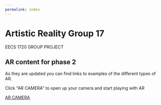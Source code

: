```yaml
---
permalink: index
---
```


# Artistic Reality Group 17

EECS 1720 GROUP PROJECT

## AR content for phase 2

As they are updated you can find links to examples of the different types of AR.

Click "AR CAMERA" to open up your camera and start playing with AR  

[AR CAMERA](website/pages/index-1.html)



